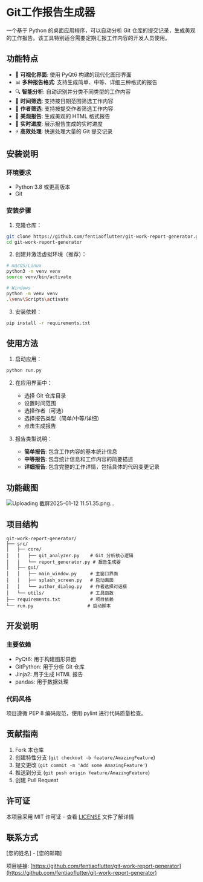 # Git工作报告生成器

一个基于 Python 的桌面应用程序，可以自动分析 Git 仓库的提交记录，生成美观的工作报告。该工具特别适合需要定期汇报工作内容的开发人员使用。

## 功能特点

- 🚀 **可视化界面**: 使用 PyQt6 构建的现代化图形界面
- 📊 **多种报告格式**: 支持生成简单、中等、详细三种格式的报告
- 🔍 **智能分析**: 自动识别并分类不同类型的工作内容
- 📅 **时间筛选**: 支持按日期范围筛选工作内容
- 👥 **作者筛选**: 支持按提交作者筛选工作内容
- 🎨 **美观报告**: 生成美观的 HTML 格式报告
- 🔄 **实时进度**: 展示报告生成的实时进度
- ⚡️ **高效处理**: 快速处理大量的 Git 提交记录

## 安装说明

### 环境要求

- Python 3.8 或更高版本
- Git

### 安装步骤

1. 克隆仓库：
```bash
git clone https://github.com/fentiaoflutter/git-work-report-generator.git
cd git-work-report-generator
```

2. 创建并激活虚拟环境（推荐）：
```bash
# macOS/Linux
python3 -m venv venv
source venv/bin/activate

# Windows
python -m venv venv
.\venv\Scripts\activate
```

3. 安装依赖：
```bash
pip install -r requirements.txt
```

## 使用方法

1. 启动应用：
```bash
python run.py
```

2. 在应用界面中：
   - 选择 Git 仓库目录
   - 设置时间范围
   - 选择作者（可选）
   - 选择报告类型（简单/中等/详细）
   - 点击生成报告

3. 报告类型说明：
   - **简单报告**: 包含工作内容的基本统计信息
   - **中等报告**: 包含统计信息和工作内容的简要描述
   - **详细报告**: 包含完整的工作详情，包括具体的代码变更记录

## 功能截图
![Uploading 截屏2025-01-12 11.51.35.png…]()


## 项目结构

```
git-work-report-generator/
├── src/
│   ├── core/
│   │   ├── git_analyzer.py    # Git 分析核心逻辑
│   │   └── report_generator.py # 报告生成器
│   ├── gui/
│   │   ├── main_window.py     # 主窗口界面
│   │   ├── splash_screen.py   # 启动画面
│   │   └── author_dialog.py   # 作者选择对话框
│   └── utils/                 # 工具函数
├── requirements.txt           # 项目依赖
└── run.py                    # 启动脚本
```

## 开发说明

### 主要依赖

- PyQt6: 用于构建图形界面
- GitPython: 用于分析 Git 仓库
- Jinja2: 用于生成 HTML 报告
- pandas: 用于数据处理

### 代码风格

项目遵循 PEP 8 编码规范，使用 pylint 进行代码质量检查。

## 贡献指南

1. Fork 本仓库
2. 创建特性分支 (`git checkout -b feature/AmazingFeature`)
3. 提交更改 (`git commit -m 'Add some AmazingFeature'`)
4. 推送到分支 (`git push origin feature/AmazingFeature`)
5. 创建 Pull Request

## 许可证

本项目采用 MIT 许可证 - 查看 [LICENSE](LICENSE) 文件了解详情

## 联系方式

[您的姓名] - [您的邮箱]

项目链接: [https://github.com/fentiaoflutter/git-work-report-generator](https://github.com/fentiaoflutter/git-work-report-generator) 
